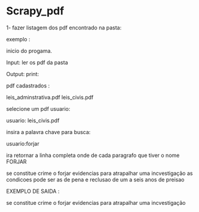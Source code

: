 # Scrapy_pdf


1- fazer listagem dos pdf encontrado na pasta:


exemplo :


inicio do progama.



Input: ler os pdf da pasta


Output: print:


pdf cadastrados :

leis_adminstrativa.pdf
leis_civis.pdf

selecione um pdf usuario:

usuario: leis_civis.pdf

insira a palavra chave para busca:

usuario:forjar

ira retornar a linha completa onde de cada paragrafo que tiver o nome FORJAR


se constitue crime o forjar evidencias para atrapalhar uma incvestigação 
as condicoes pode ser as de pena e reclusao de um a seis anos de preisao


EXEMPLO DE SAIDA :

se constitue crime o forjar evidencias para atrapalhar uma incvestigação
